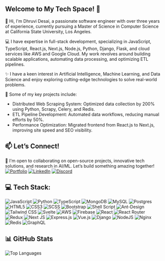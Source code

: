 ## Welcome to My Tech Space! 🚀 

👋 Hi, I'm Dhruvi Desai, a passionate software engineer with over three years of experience, currently pursuing a Master of Science in Computer Science at California State University, Los Angeles.

💻 I have expertise in full-stack development, specializing in JavaScript, TypeScript, React.js, Next.js, Node.js, Python, Django, Flask, and cloud services like AWS and Google Cloud. My work revolves around building scalable applications, automating data processing, and optimizing ETL pipelines.

✨ I have a keen interest in Artificial Intelligence, Machine Learning, and Data Science and enjoy exploring cutting-edge technologies to solve real-world problems.

🚀 Some of my key projects include:
- Distributed Web Scraping System: Optimized data collection by 200% using Python, Scrapy, Celery, and Redis.
- ETL Pipeline Development: Automated data workflows, reducing manual efforts by 50%.
- Performance Optimization: Migrated frontend from React.js to Next.js, improving site speed and SEO visibility.

## 📫 Let’s Connect!
🌱 I'm open to collaborating on open-source projects, innovative tech solutions, and research in AI/ML. Let’s build something amazing together!
<br/>
[![Portfolio](https://img.shields.io/badge/Portfolio-%2312100E.svg?style=flat&logo=linktree&logoColor=white)](https://dhruvi-desai.netlify.app/)
[![LinkedIn](https://img.shields.io/badge/LinkedIn-%230077B5.svg?logo=linkedin&logoColor=white)](https://www.linkedin.com/in/dhruvi-desai-2b16021ab/)
[![Discord](https://img.shields.io/badge/Discord-%237289DA.svg?logo=discord&logoColor=white)](https://discordapp.com/users/dhruvi_desai)
<!-- [![Medium](https://img.shields.io/badge/Medium-12100E?logo=medium&logoColor=white)]() -->

## 💻 Tech Stack:
![JavaScript](https://img.shields.io/badge/javascript-%23323330.svg?style=for-the-badge&logo=javascript&logoColor=%23F7DF1E)
![Python](https://img.shields.io/badge/python-3670A0?style=for-the-badge&logo=python&logoColor=ffdd54) 
![TypeScript](https://img.shields.io/badge/typescript-%23007ACC.svg?style=for-the-badge&logo=typescript&logoColor=white)
![MongoDB](https://img.shields.io/badge/MongoDB-%234ea94b.svg?style=for-the-badge&logo=mongodb&logoColor=white)
![MySQL](https://img.shields.io/badge/mysql-%2300000f.svg?style=for-the-badge&logo=mysql&logoColor=white)
![Postgres](https://img.shields.io/badge/postgres-%23316192.svg?style=for-the-badge&logo=postgresql&logoColor=white)
![HTML5](https://img.shields.io/badge/html5-%23E34F26.svg?style=for-the-badge&logo=html5&logoColor=white) 
![CSS3](https://img.shields.io/badge/css3-%231572B6.svg?style=for-the-badge&logo=css3&logoColor=white)
![SCSS](https://img.shields.io/badge/SCSS-hotpink.svg?style=for-the-badge&logo=SASS&logoColor=white)
![Bootstrap](https://img.shields.io/badge/bootstrap-%23563D7C.svg?style=for-the-badge&logo=bootstrap&logoColor=white) 
![Shell Script](https://img.shields.io/badge/shell_script-%23121011.svg?style=for-the-badge&logo=gnu-bash&logoColor=white) 
![Ant-Design](https://img.shields.io/badge/-AntDesign-%230170FE?style=for-the-badge&logo=ant-design&logoColor=white)
![Tailwind CSS](https://img.shields.io/badge/tailwindcss-%2338B2AC.svg?style=for-the-badge&logo=tailwind-css&logoColor=white)
![Svelte](https://img.shields.io/badge/svelte-%23FF3E00.svg?style=for-the-badge&logo=svelte&logoColor=white)
![AWS](https://img.shields.io/badge/AWS-%23FF9900.svg?style=for-the-badge&logo=amazon-aws&logoColor=white)
![Firebase](https://img.shields.io/badge/firebase-%23039BE5.svg?style=for-the-badge&logo=firebase) 
![React](https://img.shields.io/badge/react-%2320232a.svg?style=for-the-badge&logo=react&logoColor=%2361DAFB)
![React Router](https://img.shields.io/badge/React_Router-CA4245?style=for-the-badge&logo=react-router&logoColor=white) 
![Redux](https://img.shields.io/badge/redux-%23593d88.svg?style=for-the-badge&logo=redux&logoColor=white)
![Next JS](https://img.shields.io/badge/Next.js-000000?style=for-the-badge&logo=nextdotjs&logoColor=white)
![Express.js](https://img.shields.io/badge/express.js-%23404d59.svg?style=for-the-badge&logo=express&logoColor=%2361DAFB)
![Vue.js](https://img.shields.io/badge/vuejs-%2335495e.svg?style=for-the-badge&logo=vuedotjs&logoColor=%234FC08D) 
![Django](https://img.shields.io/badge/django-%23092E20.svg?style=for-the-badge&logo=django&logoColor=white) 
![NodeJS](https://img.shields.io/badge/node.js-6DA55F?style=for-the-badge&logo=node.js&logoColor=white) 
![Nginx](https://img.shields.io/badge/nginx-%23009639.svg?style=for-the-badge&logo=nginx&logoColor=white)
![Redis](https://img.shields.io/badge/redis-%23DD0031.svg?style=for-the-badge&logo=redis&logoColor=white)
![GraphQL](https://img.shields.io/badge/-GraphQL-E10098?style=for-the-badge&logo=graphql&logoColor=white)

## 📊 GitHub Stats

![Top Languages](https://github-readme-stats.vercel.app/api/top-langs/?username=DhruviDesai04&theme=dark&hide_border=false&include_all_commits=true&count_private=true&layout=compact)
